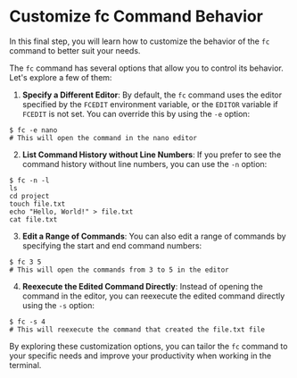 # Customize fc Command Behavior

In this final step, you will learn how to customize the behavior of the `fc` command to better suit your needs.

The `fc` command has several options that allow you to control its behavior. Let's explore a few of them:

1. **Specify a Different Editor**:
   By default, the `fc` command uses the editor specified by the `FCEDIT` environment variable, or the `EDITOR` variable if `FCEDIT` is not set. You can override this by using the `-e` option:

```
$ fc -e nano
# This will open the command in the nano editor
```

2. **List Command History without Line Numbers**:
   If you prefer to see the command history without line numbers, you can use the `-n` option:

```
$ fc -n -l
ls
cd project
touch file.txt
echo "Hello, World!" > file.txt
cat file.txt
```

3. **Edit a Range of Commands**:
   You can also edit a range of commands by specifying the start and end command numbers:

```
$ fc 3 5
# This will open the commands from 3 to 5 in the editor
```

4. **Reexecute the Edited Command Directly**:
   Instead of opening the command in the editor, you can reexecute the edited command directly using the `-s` option:

```
$ fc -s 4
# This will reexecute the command that created the file.txt file
```

By exploring these customization options, you can tailor the `fc` command to your specific needs and improve your productivity when working in the terminal.
